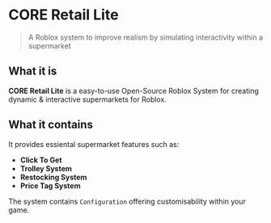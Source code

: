 # CORE Retail Lite
> A Roblox system to improve realism by simulating interactivity within a supermarket

## What it is

**CORE Retail Lite** is a easy-to-use Open-Source Roblox System for creating dynamic & interactive supermarkets for Roblox.

## What it contains

It provides essiental supermarket features such as:
- **Click To Get**
- **Trolley System**
- **Restocking System**
- **Price Tag System**

The system contains `Configuration` offering customisability within your game.
